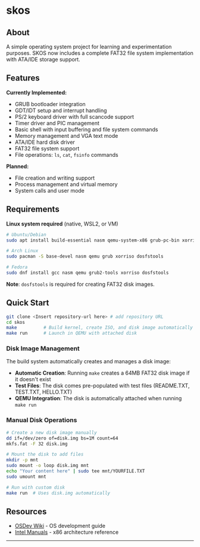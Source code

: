 # skos

## About

A simple operating system project for learning and experimentation purposes. SKOS now includes a complete FAT32 file system implementation with ATA/IDE storage support.

## Features

**Currently Implemented:**

- GRUB bootloader integration
- GDT/IDT setup and interrupt handling  
- PS/2 keyboard driver with full scancode support
- Timer driver and PIC management
- Basic shell with input buffering and file system commands
- Memory management and VGA text mode
- ATA/IDE hard disk driver
- FAT32 file system support
- File operations: `ls`, `cat`, `fsinfo` commands

**Planned:**

- File creation and writing support
- Process management and virtual memory
- System calls and user mode

## Requirements

**Linux system required** (native, WSL2, or VM)

```bash
# Ubuntu/Debian
sudo apt install build-essential nasm qemu-system-x86 grub-pc-bin xorriso dosfstools

# Arch Linux  
sudo pacman -S base-devel nasm qemu grub xorriso dosfstools

# Fedora
sudo dnf install gcc nasm qemu grub2-tools xorriso dosfstools
```

**Note**: `dosfstools` is required for creating FAT32 disk images.

## Quick Start

```bash
git clone <Insert repository-url here> # add repository URL
cd skos
make          # Build kernel, create ISO, and disk image automatically
make run      # Launch in QEMU with attached disk
```

### Disk Image Management

The build system automatically creates and manages a disk image:

- **Automatic Creation**: Running `make` creates a 64MB FAT32 disk image if it doesn't exist
- **Test Files**: The disk comes pre-populated with test files (README.TXT, TEST.TXT, HELLO.TXT)
- **QEMU Integration**: The disk is automatically attached when running `make run`

### Manual Disk Operations

```bash
# Create a new disk image manually
dd if=/dev/zero of=disk.img bs=1M count=64
mkfs.fat -F 32 disk.img

# Mount the disk to add files
mkdir -p mnt
sudo mount -o loop disk.img mnt
echo "Your content here" | sudo tee mnt/YOURFILE.TXT
sudo umount mnt

# Run with custom disk
make run  # Uses disk.img automatically
```

## Resources

- [OSDev Wiki](https://wiki.osdev.org/) - OS development guide
- [Intel Manuals](https://software.intel.com/content/www/us/en/develop/articles/intel-sdm.html) - x86 architecture reference

---
